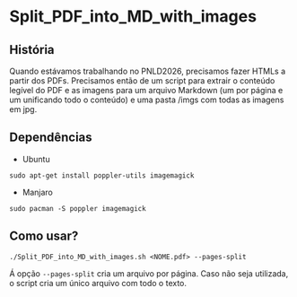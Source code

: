 # Split_PDF_into_MD_with_images

## História

Quando estávamos trabalhando no PNLD2026, precisamos fazer HTMLs a partir dos PDFs. Precisamos então de um script para extrair o conteúdo legível do
PDF e as imagens para um arquivo Markdown (um por página e um unificando todo o conteúdo) e uma pasta /imgs com todas as imagens em jpg. 


## Dependências



* Ubuntu
```
sudo apt-get install poppler-utils imagemagick
```

* Manjaro
```
sudo pacman -S poppler imagemagick

```

## Como usar?

```
./Split_PDF_into_MD_with_images.sh <NOME.pdf> --pages-split
```

Á opção `--pages-split` cria um arquivo por página. Caso não seja utilizada, o script cria um único arquivo com todo o texto. 
